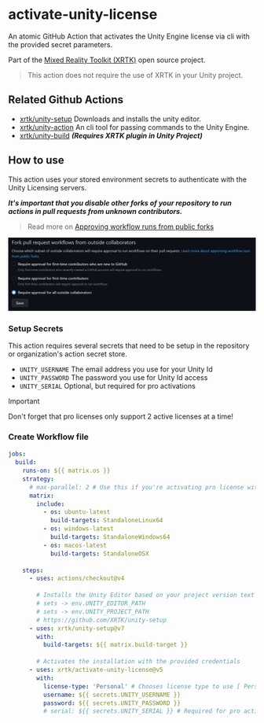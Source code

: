 # activate-unity-license

An atomic GitHub Action that activates the Unity Engine license via cli with the provided secret parameters.

Part of the [Mixed Reality Toolkit (XRTK)](https://github.com/XRTK) open source project.

> This action does not require the use of XRTK in your Unity project.

## Related Github Actions

* [xrtk/unity-setup](https://github.com/XRTK/unity-setup) Downloads and installs the unity editor.
* [xrtk/unity-action](https://github.com/XRTK/unity-action) An cli tool for passing commands to the Unity Engine.
* [xrtk/unity-build](https://github.com/XRTK/unity-build) ***(Requires XRTK plugin in Unity Project)***

## How to use

This action uses your stored environment secrets to authenticate with the Unity Licensing servers.

***It's important that you disable other forks of your repository to run actions in pull requests from unknown contributors.***

> Read more on [Approving workflow runs from public forks](
https://docs.github.com/en/actions/managing-workflow-runs/approving-workflow-runs-from-public-forks)

[![Managing GitHub Actions settings for a repository](RecommendedSecuritySettings.png)](https://docs.github.com/en/repositories/managing-your-repositorys-settings-and-features/enabling-features-for-your-repository/managing-github-actions-settings-for-a-repository)

### Setup Secrets

This action requires several secrets that need to be setup in the repository or organization's action secret store.

* `UNITY_USERNAME` The email address you use for your Unity Id
* `UNITY_PASSWORD` The password you use for Unity Id access
* `UNITY_SERIAL` Optional, but required for pro activations

> [!IMPORTANT]
> Don't forget that pro licenses only support 2 active licenses at a time!

### Create Workflow file

```yml
jobs:
  build:
    runs-on: ${{ matrix.os }}
    strategy:
      # max-parallel: 2 # Use this if you're activating pro license with matrix
      matrix:
        include:
          - os: ubuntu-latest
            build-targets: StandaloneLinux64
          - os: windows-latest
            build-targets: StandaloneWindows64
          - os: macos-latest
            build-targets: StandaloneOSX

    steps:
      - uses: actions/checkout@v4

        # Installs the Unity Editor based on your project version text file
        # sets -> env.UNITY_EDITOR_PATH
        # sets -> env.UNITY_PROJECT_PATH
        # https://github.com/XRTK/unity-setup
      - uses: xrtk/unity-setup@v7
        with:
          build-targets: ${{ matrix.build-target }}

        # Activates the installation with the provided credentials
      - uses: xrtk/activate-unity-license@v5
        with:
          license-type: 'Personal' # Chooses license type to use [ Personal, Professional ]
          username: ${{ secrets.UNITY_USERNAME }}
          password: ${{ secrets.UNITY_PASSWORD }}
          # serial: ${{ secrets.UNITY_SERIAL }} # Required for pro activations
```
